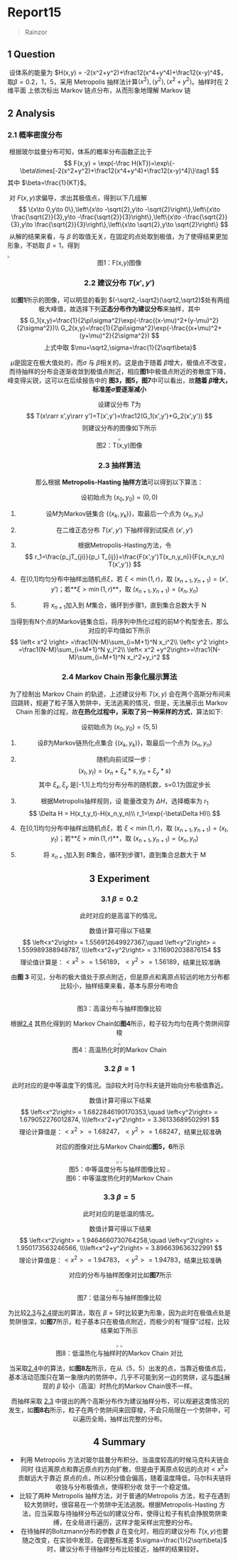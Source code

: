 # Report15

> Rainzor

## 1 Question

​	设体系的能量为 $H(x,y) = -2(x^2+y^2)+\frac12(x^4+y^4)+\frac12(x-y)^4$，取$\beta=0.2，1， 5$，采用 Metropolis 抽样法计算$\left< x^2 \right> ,\left< y^2 \right> , \left< x^2 +y^2\right>$。抽样时在 2 维平面 上依次标出 Markov 链点分布，从而形象地理解 Markov 链

## 2 Analysis

### 2.1 概率密度分布

​	根据玻尔兹曼分布可知，体系的概率分布函数正比于
$$
F(x,y) = \exp(-\frac H{kT})=\exp\{-\beta\times[-2(x^2+y^2)+\frac12(x^4+y^4)+\frac12(x-y)^4]\}\tag1
$$
其中 $\beta=\frac{1}{KT}$。

​	对 $F(x,y)$求偏导，求出其极值点，得到以下几组解
$$
\{x\to 0,y\to 0\},\left\{x\to -\sqrt{2},y\to -\sqrt{2}\right\},\left\{x\to \frac{\sqrt{2}}{3},y\to -\frac{\sqrt{2}}{3}\right\},\left\{x\to -\frac{\sqrt{2}}{3},y\to \frac{\sqrt{2}}{3}\right\},\left\{x\to \sqrt{2},y\to \sqrt{2}\right\}
$$
​	从解的结果来看，与 $\beta$ 的取值无关，在固定的点处取到极值，为了使得结果更加形象，不妨取 $\beta = 1$，得到

<img src="F:\MyDocuments\Physics\Computational Physics\Homework\hw15_Markov链\Fxy_beta1.png" style="zoom: 33%;" />

<center> 图1：F(x,y)图像


### 2.2 建议分布 $T(x',y')$

​	如**图1**所示的图像，可以明显的看到 $(-\sqrt2,-\sqrt2)(\sqrt2,\sqrt2)$处有两组极大峰值，故选择下列**正态分布作为建议分布**来抽样，其中
$$
G_1(x,y)=\frac{1}{2\pi\sigma^2}\exp(-\frac{(x-\mu)^2+(y-\mu)^2}{2\sigma^2})\\
G_2(x,y)=\frac{1}{2\pi\sigma^2}\exp(-\frac{(x+\mu)^2+(y+\mu)^2}{2\sigma^2})
$$
​	上式中取 $\mu=\sqrt2,\sigma=\frac{1}{2\sqrt\beta}$

​	$\mu$是固定在极大值处的，而$\sigma$ 与 $\beta$相关的。这是由于随着 $\beta$增大，极值点不改变，而待抽样的分布会逐渐收敛到极值点附近，相应**图1**中极值点附近的弥散度下降，峰变得尖锐，这可以在后续报告中的 **图3，图5，图7**中可以看出，故**随着 $\beta$增大，标准差$\sigma$要逐渐减小**

设建议分布 $T$为
$$
T(x\rarr x',y\rarr y')=T(x',y')=\frac12(G_1(x',y')+G_2(x',y'))
$$
则建议分布的图像如下所示<a id="ch2.3"> </a>

<img src="F:\MyDocuments\Physics\Computational Physics\Homework\hw15_Markov链\Txy_beta1.png" style="zoom:33%;" />

<center> 图2：T(x,y)图像

### 2.3 抽样算法

那么根据 **Metropolis-Hasting 抽样方法**可以得到以下算法：

设初始点为 $(x_0,y_0)=(0,0)$

1. 设$M$为Markov链集合 $\{(x_k,y_k)\}$，取最后一个点为 $(x_{n},y_n)$

2. 在二维正态分布 $T(x',y')$ 下抽样得到试探点 $(x',y')$

3. 根据Metropolis-Hasting方法，令
   $$
   r_1=\frac{p_jT_{ji}}{p_i T_{ij}}=\frac{F(x',y')T(x_n,y_n)}{F(x_n,y_n) T(x',y')}
   $$

4. 在[0,1]均匀分布中抽样出随机点$\xi$，若 $\xi<\min(1,r)$，取 $(x_{n+1},y_{n+1})=(x',y')$；若**$\xi>\min(1,r)$**，取 $(x_{n+1},y_{n+1})=(x_{n},y_{n})$

5. 将 $x_{n+1}$加入到 $M$集合，循环到步骤1，直到集合总数大于 N 

​	当得到有N个点的Markov链集合后，将序列中热化过程的前M个构型舍去，那么对应的平均值如下所示<a id="ch2.4"> </a>
$$
\left< x^2 \right> =\frac1{N-M}\sum_{i=M+1}^N x_i^2\\
\left< y^2 \right> =\frac1{N-M}\sum_{i=M+1}^N y_i^2\\
\left< x^2 +y^2\right>=\frac1{N-M}\sum_{i=M+1}^N x_i^2+y_i^2
$$

### 2.4 Markov Chain 形象化展示算法

​	为了绘制出 Markov Chain 的轨迹，上述建议分布 $T(x,y)$ 会在两个高斯分布间来回跳转，规避了粒子落入势阱中，无法逃离的情况，但是，无法展示出 Markov Chain 形象的过程，故**在热化过程中，采取了另一种采样的方式**，算法如下:

设初始点为 $(x_0,y_0)=(5,5)$

1. 设$B$为Markov链热化点集合 $\{(x_k,y_k)\}$，取最后一个点为 $(x_{n},y_n)$

2. 随机向前试探一步：
   $$
   (x_t,y_t)=(x_n+\xi_x*s,y_n+\xi_y*s)
   $$
   其中 $\xi_x,\xi_y$ 是[-1,1]上均匀分布分布的随机数，s=0.1为固定步长

3. 根据Metropolis抽样规则，设 能量改变为 $\Delta H$，选择概率为 $r_1$
   $$
   \Delta H = H(x_t,y_t)-H(x_n,y_n)\\
   r_1=\exp(-\beta\Delta H)\\
   $$

4. 在[0,1]均匀分布中抽样出随机点$\xi$，若 $\xi<\min(1,r)$，取 $(x_{n+1},y_{n+1})=(x_t,y_t)$；若**$\xi>\min(1,r)$**，取 $(x_{n+1},y_{n+1})=(x_{n},y_{n})$

5. 将 $x_{n+1}$加入到 $B$集合，循环到步骤1，直到集合总数大于 M



## 3 Experiment

### 3.1 $\beta=0.2$

​	此时对应的是高温下的情况。

​	数值计算可得以下结果
$$
\left<x^2\right> = 1.556912649927367,\quad \left<y^2\right> = 1.559989388948787, \\\left<x^2+y^2\right> = 3.116902038876154
$$
​	理论值计算是：$< x^2 > = 1.56189， < y^2 >= 1.56189$，结果比较准确

​	由**图 3** 可见，分布的极大值处于原点附近，但是原点和离原点较远的地方分布都比较小，抽样结果来看，基本与原分布吻合

<center><half>
	<img src="F:\MyDocuments\Physics\Computational Physics\Homework\hw15_Markov链\Boltzmann_0.2.png" style="zoom:33%;" />
	<img src="F:\MyDocuments\Physics\Computational Physics\Homework\hw15_Markov链\sample_0.2.png" style="zoom:30%;" />
<center> 图3：高温分布与抽样图像比较


​	根据<a href="#ch2.4">2.4</a> 其热化得到的 Markov Chain如**图4**所示，粒子较为均匀在两个势阱间穿梭<a id="graph4"> </a>

<img src="F:\MyDocuments\Physics\Computational Physics\Homework\hw15_Markov链\burn_points_0.2.png" style="zoom: 33%;" />

<center> 图4：高温热化时的Markov Chain 

### 3.2 $\beta=1$

​	此时对应的是中等温度下的情况。当β较大时马尔科夫链开始向分布极值靠近。

​	数值计算可得以下结果
$$
\left<x^2\right> = 1.6822846190170353,\quad \left<y^2\right> = 1.679052276012874, \\\left<x^2+y^2\right> = 3.36133689502991
$$
​	理论计算值是：$< x^2 > = 1.68247， < y^2 >= 1.68247$，结果比较准确

​	对应的图像对比与Markov Chain如**图5，6**所示

<center><half>
	<img src="F:\MyDocuments\Physics\Computational Physics\Homework\hw15_Markov链\Boltzmann_1.png" style="zoom:33%;" />
	<img src="F:\MyDocuments\Physics\Computational Physics\Homework\hw15_Markov链\sample_1.png" style="zoom:27%;" />
<center> 图5：中等温度分布与抽样图像比较


<img src="F:\MyDocuments\Physics\Computational Physics\Homework\hw15_Markov链\burn_points_1.png" style="zoom: 33%;" />

<center> 图6：中等温度热化时的Markov Chain 

### 3.3 $\beta=5$

​	此时对应的是低温的情况。

​	数值计算可得以下结果
$$
\left<x^2\right> = 1.9464660730764258,\quad \left<y^2\right> = 1.950173563246566, \\\left<x^2+y^2\right> = 3.896639636322991
$$
​	理论计算值是：$< x^2 > = 1.94783， < y^2 >= 1.94783$，结果比较准确

​	对应的分布与抽样图像对比如**图7**所示
<center><half>
	<img src="F:\MyDocuments\Physics\Computational Physics\Homework\hw15_Markov链\Boltzmann_5.png" style="zoom:33%;" />
	<img src="F:\MyDocuments\Physics\Computational Physics\Homework\hw15_Markov链\sample_5.png" style="zoom:27%;" />
<center> 图7：低温分布与抽样图像比较

​	为比较<a href="#ch2.3">2.3</a>与<a href="#ch2.4">2.4</a>提出的算法，取在 $\beta=5$时比较更为形象，因为此时在极值点处是势阱很深，如**图7**所示，粒子基本只在极值点附近，而极少的有“隧穿”过程，比较结果如下所示

<center><half>
	<img src="F:\MyDocuments\Physics\Computational Physics\Homework\hw15_Markov链\burn_points_5.png" style="zoom:33%;" />
	<img src="F:\MyDocuments\Physics\Computational Physics\Homework\hw15_Markov链\mcmc_5.png" style="zoom:33%;" />
<center> 图8：低温热化与抽样时的Markov Chain 对比

​	当采取<a href="#ch2.4">2.4</a>中的算法，如**图8左**所示，在从（5，5）出发的点，当靠近极值点后，基本活动范围只在第一象限内的势阱中，几乎不可能到另一边的势阱，这与<a href="#graph4">图4</a>展现的 $\beta$ 较小（高温）时热化的Markov Chain很不一样。

​	而抽样采取 <a href="#ch2.3">2.3</a> 中提出的两个高斯分布作为建议抽样分布，可以规避这类情况的发生，如**图8右**所示，粒子在两个势阱间来回穿梭，不会只局限在一个势阱中，可以遍历全局，抽样出完整的分布。

## 4 Summary

- 利用 Metropolis 方法对玻尔兹曼分布积分。当温度较高的时候马克科夫链会同时 往远离原点和靠近原点的方向扩散，但是由于离原点较远的点对$< x^2 >$贡献远大于靠近 原点的点，所以积分值会偏高，随着温度降低，马尔科夫链将收拢与分布极值点，使得积分收 敛于一个稳定值。
- 比较了两种 Metropolis 抽样方法，对于普通的Metropolis 方法，粒子在遇到较大势阱时，很容易在一个势阱中无法逃脱。根据Metropolis-Hasting 方法，应当采取与待抽样分布近似的建议分布，使得让粒子有机会挣脱势阱束缚，在全局进行遍历，这样才能采样出完整的分布。
- 在待抽样的Boltzmann分布的参数 $\beta$ 在变化时，相应的建议分布 $T(x,y)$也要随之改变，在实验中发现，在调整标准差 $\sigma=\frac{1}{2\sqrt\beta}$ 时，建议分布于待抽样分布比较接近，抽样的结果较好。
